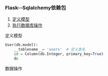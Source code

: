 ### Flask--Sqlalchemy依赖包

1. [定义模型](#p1)
2. [执行数据库操作](#p2)

<span id='p1'>定义模型</span>
```python
User(db.model):
	__tablename__= 'users'  # 定义表名
	id = Column(db.Integer, primary_key=True)
	dc
```

<span id='p2'>数据操作</span>
